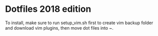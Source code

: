# Dotfiles 2018 edition

To install, make sure to run setup_vim.sh first to create vim backup folder and download vim plugins, then move dot files into ~.
